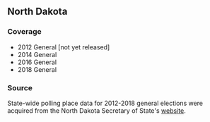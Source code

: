 ## North Dakota

### Coverage

- 2012 General [not yet released]
- 2014 General
- 2016 General
- 2018 General

### Source

State-wide polling place data for 2012-2018 general elections were acquired from the North Dakota Secretary of State's [website](https://vip.sos.nd.gov/PortalListDetails.aspx?ptlhPKID=51&ptlPKID=7).